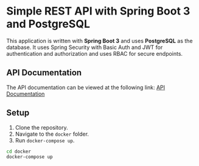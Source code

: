 # Simple REST API with Spring Boot 3 and PostgreSQL

This application is written with **Spring Boot 3** and uses **PostgreSQL** as the database. 
It uses Spring Security with Basic Auth and JWT for authentication and authorization and uses RBAC for secure endpoints.

## API Documentation
The API documentation can be viewed at the following link: [API Documentation](https://documenter.getpostman.com/view/32162797/2sAYBRGZQc)

## Setup
1. Clone the repository.
2. Navigate to the `docker` folder.
3. Run `docker-compose up`.

```sh
cd docker
docker-compose up
```